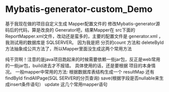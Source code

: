 # Mybatis-generator-custom_Demo
基于我现在做的项目自定义生成 Mapper配置文件的 修改Mybatis-generator源码后的代码，算是改良的 Generator吧，结果Mapper在 src下面的ReportMapper.xml文件，改动还是蛮多的，主要的配置文件是 generator.xml ，我测试用的数据库是 SQLSERVER。 因为我是把 分页的count 方法和 deleteById方法抽象成公共方法了，所以Mapper里面没生成这两个常用方法

纯干货啊！注意的是java项目跑起来的时候需要依赖一些jar包，反正是web常用的一些jar包，build进去才不报错。
具体使用的话，还是要根据 项目的本身情况。
一般mapper中常用的方法: 根据数据库表结构生成一个 resultMap  还有 findById   findAllPage(SQL SERVER的分页查询) save(根据字段是否nullable来生成insert条件语句） update 这几个常用mapper语句


